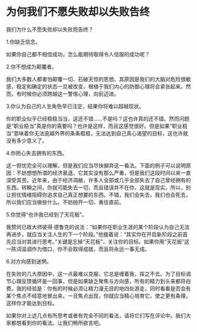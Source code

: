 # 为何我们不愿失败却以失败告终

我们为什么不愿失败却以失败而告终？

1.你缺乏信念。

如果你自己都不相信成功，怎么能期待取得令人信服的成功呢？

2.你不想成为颠覆者。

我们大多数人都害怕颠覆一切、石破天惊的思想。其原因是我们的大脑对危险很敏感，稳定和确定的状态一旦被改变，根植于我们内心的防御心理将会紧张起来。然而，有时候你必须跨越这一警惕心理，向前迈进。

3.你认为自己的人生角色早已注定，结果你将难以超越现状。

你的职业似乎已经稳稳当当，这还不错……不是吗？这也许真的还不错。然而问题是“职业稳当”真是你的需要吗？也许是这样，而且这感觉很好。但是如果“职业稳当”意味着你无法逾越外界的条条框框，无法达到自己真心渴望的目标，这也许就没有多少意义了。

4.你担心失去拥有的东西。

这一担忧完全可以理解，但是我们应当尽快摒弃这一看法。下面的例子可以说明原因：不妨想想所谓的经济衰退，它其实没有那么严重，但是我们这段时间以来一直深受其苦。近年来，由于经济凋敝，许多人全部或几乎全部失去了自己曾经拥有的东西。转瞬之间，你就可能失去一切，而且错误并不在你，这就是现实。所以，别让担忧情绪阻碍你追求自己真正想要的东西。不错，我们会失去，我们也会死去，所以我们应当做些什么。不妨抛开一切，勇往直前。

5.你觉得“也许我已经到了天花板”。

我赞同已故大师彼得·德鲁克的说法：“如果你在职业生涯的某个阶段认为自己无法再进步，就应当关注人生的下一个阶段。”他接着说：“其实你在开启新阶段之前首先应当对其进行思考。”关键是忘掉“天花板”，关注你的目标。如果你用“天花板”这一陈词滥调作为借口，你不会取得成就，而且将永远一事无成。

6.对方向感到迷惘。

在失败的几大原因中，这一点最难以克服，它总是缠着我，挥之不去。为了目标调节心理反馈循环是一回事，但是如果缺乏聚焦与方向感，所有的精力到头来都将白费。我的经验是：你有的时候必须让精力漫无目的地四处游走，同时看看是否会有某个焦点不经意地冒出来。一旦焦点出现，你就应当精心培育它，使之更有条理，这样你才能达到目标。

如果你对上述几点有所思考或者有完全不同的看法，请将它们写在评论中。我们大家都想看到你的看法。让我们畅所欲言吧。